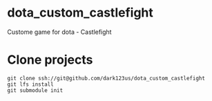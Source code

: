 # dota_custom_castlefight
Custome game for dota - Castlefight

# Clone projects

```
git clone ssh://git@github.com/dark123us/dota_custom_castlefight
git lfs install
git submodule init
```
